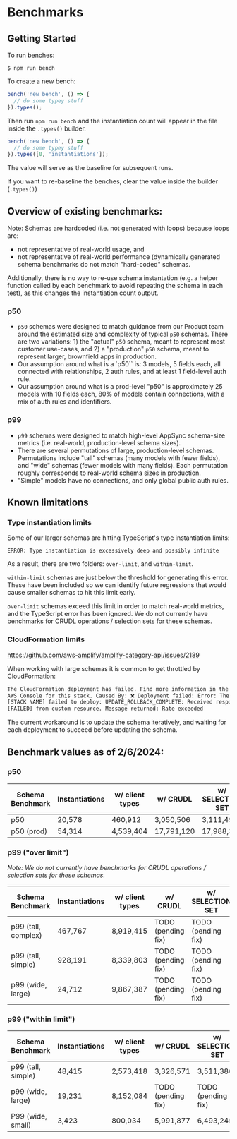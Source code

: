 # Benchmarks

## Getting Started

To run benches:

```
$ npm run bench
```

To create a new bench:

```ts
bench('new bench', () => {
  // do some typey stuff
}).types();
```

Then run `npm run bench` and the instantiation count will appear in the file inside the `.types()` builder.

```ts
bench('new bench', () => {
  // do some typey stuff
}).types([0, 'instantiations']);
```

The value will serve as the baseline for subsequent runs.

If you want to re-baseline the benches, clear the value inside the builder (`.types()`)

## Overview of existing benchmarks:

Note: Schemas are hardcoded (i.e. not generated with loops) because loops are:

- not representative of real-world usage, and
- not representative of real-world performance (dynamically generated schema
  benchmarks do not match "hard-coded" schemas.

Additionally, there is no way to re-use schema instantation (e.g. a helper function
called by each benchmark to avoid repeating the schema in each test), as this
changes the instantiation count output.

### p50

- `p50` schemas were designed to match guidance from our Product team around
  the estimated size and complexity of typical `p50` schemas. There are two
  variations: 1) the "actual" `p50` schema, meant to represent most customer
  use-cases, and 2) a "production" `p50` schema, meant to represent larger,
  brownfield apps in production.
- Our assumption around what is a `p50`` is: 3 models, 5 fields each, all
  connected with relationships, 2 auth rules, and at least 1 field-level auth
  rule.
- Our assumption around what is a prod-level "p50" is approximately 25 models
  with 10 fields each, 80% of models contain connections, with a mix of auth
  rules and identifiers.

### p99

- `p99` schemas were designed to match high-level AppSync schema-size metrics
  (i.e. real-world, production-level schema sizes).
- There are several permutations of large, production-level schemas. Permutations
  include "tall" schemas (many models with fewer fields), and "wide" schemas
  (fewer models with many fields). Each permutation roughly corresponds to
  real-world schema sizes in production.
- "Simple" models have no connections, and only global public auth rules.

## Known limitations

### Type instantiation limits

Some of our larger schemas are hitting TypeScript's type instantiation limits:

`ERROR: Type instantiation is excessively deep and possibly infinite`

As a result, there are two folders: `over-limit`, and `within-limit`.

`within-limit` schemas are just below the threshold for generating this error.
These have been included so we can identify future regressions that would cause
smaller schemas to hit this limit early.

`over-limit` schemas exceed this limit in order to match real-world metrics, and
the TypeScript error has been ignored. We do not currently have benchmarks for
CRUDL operations / selection sets for these schemas.

### CloudFormation limits

https://github.com/aws-amplify/amplify-category-api/issues/2189

When working with large schemas it is common to get throttled by CloudFormation:

```bash
The CloudFormation deployment has failed. Find more information in the CloudFormation
AWS Console for this stack. Caused By: ❌ Deployment failed: Error: The stack named
[STACK NAME] failed to deploy: UPDATE_ROLLBACK_COMPLETE: Received response status
[FAILED] from custom resource. Message returned: Rate exceeded
```

The current workaround is to update the schema iteratively, and waiting for each
deployment to succeed before updating the schema.

## Benchmark values as of 2/6/2024:

### p50

| Schema Benchmark | Instantiations | w/ client types | w/ CRUDL   | w/ SELECTION SET |
| ---------------- | -------------- | --------------- | ---------- | ---------------- |
| p50              | 20,578         | 460,912         | 3,050,506  | 3,111,497        |
| p50 (prod)       | 54,314         | 4,539,404       | 17,791,120 | 17,988,303       |

### p99 ("over limit")

_Note: We do not currently have benchmarks for CRUDL operations / selection sets
for these schemas._

| Schema Benchmark    | Instantiations | w/ client types | w/ CRUDL           | w/ SELECTION SET   |
| ------------------- | -------------- | --------------- | ------------------ | ------------------ |
| p99 (tall, complex) | 467,767        | 8,919,415       | TODO (pending fix) | TODO (pending fix) |
| p99 (tall, simple)  | 928,191        | 8,339,803       | TODO (pending fix) | TODO (pending fix) |
| p99 (wide, large)   | 24,712         | 9,867,387       | TODO (pending fix) | TODO (pending fix) |

### p99 ("within limit")

| Schema Benchmark   | Instantiations | w/ client types | w/ CRUDL           | w/ SELECTION SET   |
| ------------------ | -------------- | --------------- | ------------------ | ------------------ |
| p99 (tall, simple) | 48,415         | 2,573,418       | 3,326,571          | 3,511,380          |
| p99 (wide, large)  | 19,231         | 8,152,084       | TODO (pending fix) | TODO (pending fix) |
| P99 (wide, small)  | 3,423          | 800,034         | 5,991,877          | 6,493,245          |
